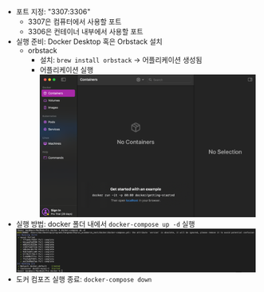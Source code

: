 - 포트 지정: "3307:3306"
  - 3307은 컴퓨터에서 사용할 포트
  - 3306은 컨테이너 내부에서 사용할 포트
- 실행 준비: Docker Desktop 혹은 Orbstack 설치
  - orbstack
    - 설치: `brew install orbstack` -> 어플리케이션 생성됨
    - 어플리케이션 실행
    ![alt text](../images/orbstack.png)
- 실행 방법: docker 폴더 내에서 `docker-compose up -d` 실행
![alt text](../images/docker.png)
- 도커 컴포즈 실행 종료: `docker-compose down`